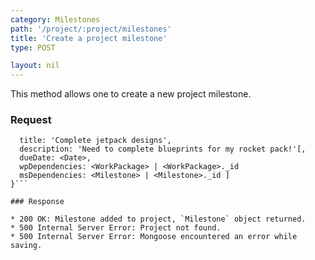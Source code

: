 ```yaml
---
category: Milestones
path: '/project/:project/milestones'
title: 'Create a project milestone'
type: POST

layout: nil
---
```


This method allows one to create a new project milestone.

### Request

```{
  title: 'Complete jetpack designs',
  description: 'Need to complete blueprints for my rocket pack!'[,
  dueDate: <Date>,
  wpDependencies: <WorkPackage> | <WorkPackage>._id
  msDependencies: <Milestone> | <Milestone>._id ]
}```

### Response

* 200 OK: Milestone added to project, `Milestone` object returned.
* 500 Internal Server Error: Project not found.
* 500 Internal Server Error: Mongoose encountered an error while saving.
